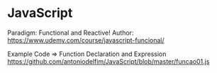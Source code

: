 # JavaScript #
Paradigm: Functional and Reactive!
Author: https://www.udemy.com/course/javascript-funcional/

Example Code =>
Function Declaration and Expression https://github.com/antoniodelfim/JavaScript/blob/master/funcao01.js 

